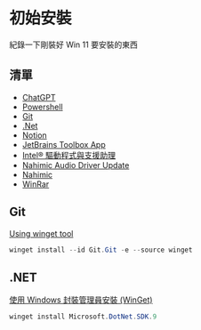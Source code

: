 # 初始安裝

紀錄一下剛裝好 Win 11 要安裝的東西

## 清單

- [ChatGPT](https://www.microsoft.com/store/productId/9NT1R1C2HH7J?ocid=libraryshare)
- [Powershell](https://www.microsoft.com/store/productId/9NT1R1C2HH7J?ocid=libraryshare)
- [Git](https://git-scm.com/downloads/win)
- [.Net](https://learn.microsoft.com/zh-tw/dotnet/core/install/windows#install-with-windows-package-manager-winget)
- [Notion](https://www.notion.so/zh-tw/desktop)
- [JetBrains Toolbox App](https://www.jetbrains.com/zh-cn/toolbox-app/)
- [Intel® 驅動程式與支援助理](https://www.intel.com.tw/content/www/tw/zh/support/intel-driver-support-assistant.html)
- [Nahimic Audio Driver Update](https://nahimic.helprace.com/i768-nahimic-audio-driver-update)
- [Nahimic](https://apps.microsoft.com/detail/9n36ppmp8s23?hl=zh-tw&gl=TW)
- [WinRar](https://www.rarlab.com/download.htm)

## Git
[Using winget tool](https://git-scm.com/downloads/win)

```powershell
winget install --id Git.Git -e --source winget
```

## .NET
[使用 Windows 封裝管理員安裝 (WinGet)](https://learn.microsoft.com/zh-tw/dotnet/core/install/windows#install-with-windows-package-manager-winget)

```POWERSHELL
winget install Microsoft.DotNet.SDK.9
```
